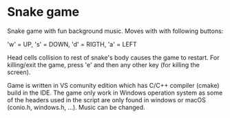 # Snake game

Snake game with fun background music. Moves with with following buttons:

'w' = UP, 's' = DOWN, 'd' = RIGTH, 'a' = LEFT

Head cells collision to rest of snake's body causes the game to restart. For killing/exit the game, press 'e' and then any other key (for killing the screen).

Game is written in VS comunity edition which has C/C++ compiler (cmake) build in the IDE. The game only work in Windows operation system as some of the headers used in the script are only found in windows or macOS (conio.h, windows.h, ...). Music can be changed.
